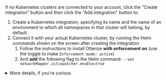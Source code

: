 If no Kubernetes clusters are connected to your account, click the "Create integration" button and then click the "Add integration" button to:

1. Create a Kubernetes integration, specifying its name and the name of an environment to which all namespaces in that cluster will belong, by default.
2. Connect it with your actual Kubernetes cluster, by running the Helm commands shown on the screen after creating the integration.
   1. Follow the instructions to install Otterize <b>with enforcement on</b> (use the toggle to make `Enforcement mode: active`)
   2. And <b>add</b> the following flag to the Helm command: `--set networkMapper.istiowatcher.enable=true`

<details>
<summary>More details, if you're curious</summary>

Connecting your cluster simply entails installing Otterize OSS via Helm, using credentials from your account so Otterize OSS can report information needed to visualize the cluster.

The credentials will already be inlined into the Helm command shown in the Cloud UI, so you just need to copy that line and run it from your shell.
If you don't give it the Cloud credentials, Otterize OSS will run fully standalone in your cluster &mdash; you just won't have the visualization in Otterize Cloud.

The Helm command shown in the Cloud UI also includes flags to turn off enforcement: Otterize OSS will be running in "shadow mode," meaning that it will show you what **would** happen if it were to create/update your access controls (Kubernetes network policies, Kafka ACLs, Istio authorization policies, etc.). While that's useful for gradually rolling out IBAC, for this tutorial we go straight to active enforcement.

</details>
